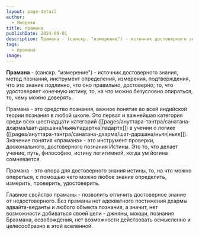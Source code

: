 ```yaml
---
layout: page-detail
author:
  - Яшодеви
title: прамана
publishDate: 2024-09-01
description: Прамана - (санскр. "измерение") - источник достоверного знания, метод познания, инструмент определения, измерения, подтверждения, что это знание подлинно, что оно правильно, достоверно; то, что удостоверяет конечную истину, то, на что можно безусловно опираться, то, чему можно доверять.
tags:
  - прамана
image:
---
```

**Прамана** - (санскр. "измерение") - источник достоверного знания, метод познания, инструмент определения, измерения, подтверждения, что это знание подлинно, что оно правильно, достоверно; то, что удостоверяет конечную истину, то, на что можно безусловно опираться, то, чему можно доверять.

Прамана - это средство познания, важное понятие во всей индийской теории познания в любой школе. Это первая и важнейшая категория среди всех шестнадцати категорий ([[pages/ануттара-тантра/санатана-дхарма/шат-даршана/ньяя/падартха|падартх]]) в учении о логике ([[pages/ануттара-тантра/санатана-дхарма/шат-даршана/ньяя|ньяя]]). Значение понятия «прамана» - это инструмент проверки, досконального, достоверного познания Истины. Это то, что делает учение, путь, философию, истину легитимной, когда ум йогина сомневается. 

Прамана - это опора для достоверного знания истины, то, на что можно опереться, с помощью чего можно любое знание определить, измерить, проверить, удостоверить.

Главное свойство праманы - позволить отличить достоверное знание от недостоверного. Без праманы нет адекватного постижения дхармы адвайта-веданты и любого объекта познания, а значит, нет возможности добиваться своей цели - джняны, мокши, познания Брахмана, освобождения, нет возможности действовать осмысленно и целесообразно в этой вселенной.


